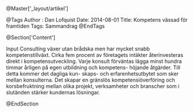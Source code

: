 @Master['_layout/artikel']

@Tags
Author : Dan Lofquist
Date: 2014-08-01
Title: Kompetens vässad för framtiden
Tags: Sammandrag
@EndTags

@Section['Content']

Input Consulting växer utan brådska men har mycket snabb kompetenstillväxt. Cirka fem procent av företagets intäkter återinvesteras direkt i kompetensutveckling. Varje konsult förväntas lägga minst hundra timmar årligen på egen utbildning och kompetens- höjande åtgärder. Till detta kommer det dagliga kun- skaps- och erfarenhetsutbytet som sker mellan konsulterna. Det skapar en gränslös kompetensiöverföring och korsbefruktning mellan olika projekt, verksamheter och branscher som i slutänden stärker kundernas lösningar.

@EndSection